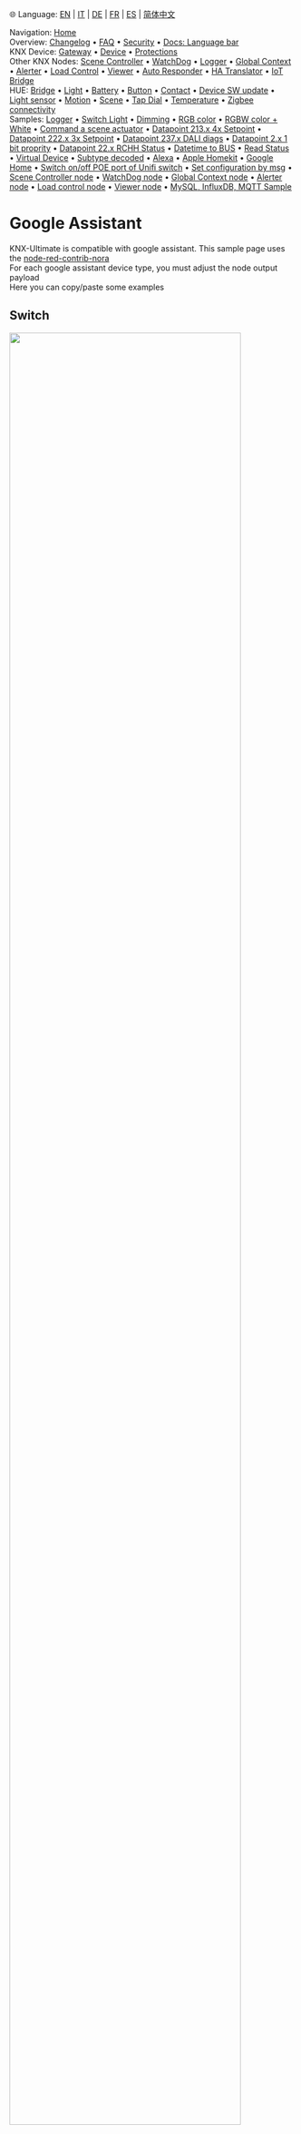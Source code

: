 🌐 Language: [EN](https://supergiovane.github.io/node-red-contrib-knx-ultimate/wiki/-Sample---Google-Assistant) | [IT](https://supergiovane.github.io/node-red-contrib-knx-ultimate/wiki/-Sample---Google-Assistant) | [DE](https://supergiovane.github.io/node-red-contrib-knx-ultimate/wiki/-Sample---Google-Assistant) | [FR](https://supergiovane.github.io/node-red-contrib-knx-ultimate/wiki/-Sample---Google-Assistant) | [ES](https://supergiovane.github.io/node-red-contrib-knx-ultimate/wiki/-Sample---Google-Assistant) | [简体中文](https://supergiovane.github.io/node-red-contrib-knx-ultimate/wiki/-Sample---Google-Assistant)
<!-- NAV START -->
Navigation: [Home](https://supergiovane.github.io/node-red-contrib-knx-ultimate/wiki/Home)  
Overview: [Changelog](https://github.com/Supergiovane/node-red-contrib-knx-ultimate/blob/master/CHANGELOG.md) • [FAQ](https://supergiovane.github.io/node-red-contrib-knx-ultimate/wiki/FAQ-Troubleshoot) • [Security](https://supergiovane.github.io/node-red-contrib-knx-ultimate/wiki/SECURITY) • [Docs: Language bar](https://supergiovane.github.io/node-red-contrib-knx-ultimate/wiki/Docs-Language-Bar)  
KNX Device: [Gateway](https://supergiovane.github.io/node-red-contrib-knx-ultimate/wiki/Gateway-configuration) • [Device](https://supergiovane.github.io/node-red-contrib-knx-ultimate/wiki/Device) • [Protections](https://supergiovane.github.io/node-red-contrib-knx-ultimate/wiki/Protections)  
Other KNX Nodes: [Scene Controller](https://supergiovane.github.io/node-red-contrib-knx-ultimate/wiki/SceneController-Configuration) • [WatchDog](https://supergiovane.github.io/node-red-contrib-knx-ultimate/wiki/WatchDog-Configuration) • [Logger](https://supergiovane.github.io/node-red-contrib-knx-ultimate/wiki/Logger-Configuration) • [Global Context](https://supergiovane.github.io/node-red-contrib-knx-ultimate/wiki/GlobalVariable) • [Alerter](https://supergiovane.github.io/node-red-contrib-knx-ultimate/wiki/Alerter-Configuration) • [Load Control](https://supergiovane.github.io/node-red-contrib-knx-ultimate/wiki/LoadControl-Configuration) • [Viewer](https://supergiovane.github.io/node-red-contrib-knx-ultimate/wiki/knxUltimateViewer) • [Auto Responder](https://supergiovane.github.io/node-red-contrib-knx-ultimate/wiki/KNXAutoResponder) • [HA Translator](https://supergiovane.github.io/node-red-contrib-knx-ultimate/wiki/HATranslator) • [IoT Bridge](https://supergiovane.github.io/node-red-contrib-knx-ultimate/wiki/IoT-Bridge-Configuration)  
HUE: [Bridge](https://supergiovane.github.io/node-red-contrib-knx-ultimate/wiki/HUE%20Bridge%20configuration) • [Light](https://supergiovane.github.io/node-red-contrib-knx-ultimate/wiki/HUE%20Light) • [Battery](https://supergiovane.github.io/node-red-contrib-knx-ultimate/wiki/HUE%20Battery) • [Button](https://supergiovane.github.io/node-red-contrib-knx-ultimate/wiki/HUE%20Button) • [Contact](https://supergiovane.github.io/node-red-contrib-knx-ultimate/wiki/HUE%20Contact%20sensor) • [Device SW update](https://supergiovane.github.io/node-red-contrib-knx-ultimate/wiki/HUE%20Device%20software%20update) • [Light sensor](https://supergiovane.github.io/node-red-contrib-knx-ultimate/wiki/HUE%20Light%20sensor) • [Motion](https://supergiovane.github.io/node-red-contrib-knx-ultimate/wiki/HUE%20Motion) • [Scene](https://supergiovane.github.io/node-red-contrib-knx-ultimate/wiki/HUE%20Scene) • [Tap Dial](https://supergiovane.github.io/node-red-contrib-knx-ultimate/wiki/HUE%20Tapdial) • [Temperature](https://supergiovane.github.io/node-red-contrib-knx-ultimate/wiki/HUE%20Temperature%20sensor) • [Zigbee connectivity](https://supergiovane.github.io/node-red-contrib-knx-ultimate/wiki/HUE%20Zigbee%20connectivity)  
Samples: [Logger](https://supergiovane.github.io/node-red-contrib-knx-ultimate/wiki/Logger-Sample) • [Switch Light](https://supergiovane.github.io/node-red-contrib-knx-ultimate/wiki/-Sample---Switch-light) • [Dimming](https://supergiovane.github.io/node-red-contrib-knx-ultimate/wiki/-Sample---Dimming) • [RGB color](https://supergiovane.github.io/node-red-contrib-knx-ultimate/wiki/-Sample---RGB-Color) • [RGBW color + White](https://supergiovane.github.io/node-red-contrib-knx-ultimate/wiki/-Sample---RGBW-Color-plus-White) • [Command a scene actuator](https://supergiovane.github.io/node-red-contrib-knx-ultimate/wiki/-Sample---Control-a-scene-actuator) • [Datapoint 213.x 4x Setpoint](https://supergiovane.github.io/node-red-contrib-knx-ultimate/wiki/-Sample---DPT213) • [Datapoint 222.x 3x Setpoint](https://supergiovane.github.io/node-red-contrib-knx-ultimate/wiki/-Sample---DPT222) • [Datapoint 237.x DALI diags](https://supergiovane.github.io/node-red-contrib-knx-ultimate/wiki/-Sample---DPT237) • [Datapoint 2.x 1 bit proprity](https://supergiovane.github.io/node-red-contrib-knx-ultimate/wiki/-Sample---DPT2) • [Datapoint 22.x RCHH Status](https://supergiovane.github.io/node-red-contrib-knx-ultimate/wiki/-Sample---DPT22) • [Datetime to BUS](https://supergiovane.github.io/node-red-contrib-knx-ultimate/wiki/-Sample---DateTime-to-BUS) • [Read Status](https://supergiovane.github.io/node-red-contrib-knx-ultimate/wiki/-Sample---Read-value-from-Device) • [Virtual Device](https://supergiovane.github.io/node-red-contrib-knx-ultimate/wiki/-Sample---Virtual-Device) • [Subtype decoded](https://supergiovane.github.io/node-red-contrib-knx-ultimate/wiki/-Sample---Subtype) • [Alexa](https://supergiovane.github.io/node-red-contrib-knx-ultimate/wiki/-Sample---Alexa) • [Apple Homekit](https://supergiovane.github.io/node-red-contrib-knx-ultimate/wiki/-Sample---Apple-Homekit) • [Google Home](https://supergiovane.github.io/node-red-contrib-knx-ultimate/wiki/-Sample---Google-Assistant) • [Switch on/off POE port of Unifi switch](https://supergiovane.github.io/node-red-contrib-knx-ultimate/wiki/-Sample---UnifiPOE) • [Set configuration by msg](https://supergiovane.github.io/node-red-contrib-knx-ultimate/wiki/-Sample-setConfig) • [Scene Controller node](https://supergiovane.github.io/node-red-contrib-knx-ultimate/wiki/Sample-Scene-Node) • [WatchDog node](https://supergiovane.github.io/node-red-contrib-knx-ultimate/wiki/-Sample---WatchDog) • [Global Context node](https://supergiovane.github.io/node-red-contrib-knx-ultimate/wiki/SampleGlobalContextNode) • [Alerter node](https://supergiovane.github.io/node-red-contrib-knx-ultimate/wiki/SampleAlerter) • [Load control node](https://supergiovane.github.io/node-red-contrib-knx-ultimate/wiki/SampleLoadControl) • [Viewer node](https://supergiovane.github.io/node-red-contrib-knx-ultimate/wiki/knxUltimateViewer) • [MySQL, InfluxDB, MQTT Sample](https://supergiovane.github.io/node-red-contrib-knx-ultimate/wiki/Sample-KNX2MQTT-KNX2MySQL-KNX2InfluxDB)
<!-- NAV END -->

# Google Assistant

KNX-Ultimate is compatible with google assistant. This sample page uses the [node-red-contrib-nora](https://github.com/andrei-tatar/node-red-contrib-nora)<br/>
For each google assistant device type, you must adjust the node output payload<br/>
Here you can copy/paste some examples<br/>

## Switch

<img src="https://raw.githubusercontent.com/Supergiovane/node-red-contrib-knx-ultimate/master/img/wiki/googleassistantswitch.png" width="90%"><br/>

**Copy this code and paste it into your flow**

<details><summary>View code</summary>

> Adjust the nodes according to your setup

```javascript

[{"id":"46d93e60.fe8228","type":"nora-light","z":"fe5f1621.0cead","devicename":"Light","lightcolor":false,"brightnesscontrol":true,"passthru":false,"statepayload":true,"brightnessoverride":"","roomhint":"Bedroom","name":"","nora":"dfeba8f6.69bd","topic":"","onvalue":"true","onvalueType":"bool","offvalue":"false","offvalueType":"bool","x":630,"y":620,"wires":[["b1403f92.4def8"]]},{"id":"51c507e7.adb528","type":"function","z":"fe5f1621.0cead","name":"","func":"// Verifico cosa ricevo dall'input\nif (Boolean(msg.payload) === true) {\n return {payload:{\"On\":true}}\n}\nelse if (Boolean(msg.payload) === false)\n{\n return {payload:{\"On\":false}}\n}","outputs":1,"noerr":0,"x":490,"y":620,"wires":[["46d93e60.fe8228"]]},{"id":"25805662.ada6ba","type":"knxUltimate","z":"fe5f1621.0cead","server":"123ea2c2.4a920d","topic":"0/0/1","dpt":"1.001","initialread":false,"notifyreadrequest":false,"notifyresponse":false,"notifywrite":true,"notifyreadrequestalsorespondtobus":false,"notifyreadrequestalsorespondtobusdefaultvalueifnotinitialized":"0","listenallga":false,"name":"Light","outputtype":"write","outputRBE":true,"inputRBE":false,"x":320,"y":620,"wires":[["51c507e7.adb528"]]},{"id":"f4108d18.ce8c9","type":"knxUltimate","z":"fe5f1621.0cead","server":"123ea2c2.4a920d","topic":"0/0/1","dpt":"1.001","initialread":false,"notifyreadrequest":false,"notifyresponse":false,"notifywrite":true,"notifyreadrequestalsorespondtobus":false,"notifyreadrequestalsorespondtobusdefaultvalueifnotinitialized":"0","listenallga":false,"name":"Light","outputtype":"write","outputRBE":true,"inputRBE":false,"x":900,"y":620,"wires":[[]]},{"id":"b1403f92.4def8","type":"function","z":"fe5f1621.0cead","name":"","func":"// Verifico se ho un comando ON oppure Brightness\nif (msg.payload.On!==undefined) {\n if (Boolean(msg.payload.On)===true) {\n return [{payload:true},null];\n }\n else if (Boolean(msg.payload.On)===false)\n {\n return [{payload:false},null];\n }\n}","outputs":1,"noerr":0,"x":770,"y":620,"wires":[["f4108d18.ce8c9"]]},{"id":"dfeba8f6.69bd","type":"nora-config","z":"","name":"nora config","group":"","notify":false},{"id":"123ea2c2.4a920d","type":"knxUltimate-config","z":"","host":"224.0.23.12","port":"3671","physAddr":"15.15.22","suppressACKRequest":false,"csv":"\"Group name\"\t\"Address\"\t\"Central\"\t\"Unfiltered\"\t\"Description\"\t\"DatapointType\"\t\"Security\"\n\"Attuatori luci\"\t\"0/-/-\"\t\"\"\t\"\"\t\"Attuatori luci\"\t\"\"\t\"Auto\"\n\"Luci primo piano\"\t\"0/0/-\"\t\"\"\t\"\"\t\"Luci primo piano\"\t\"\"\t\"Auto\"\n\"Camera da letto luce\"\t\"0/0/1\"\t\"\"\t\"\"\t\"Camera da letto luce\"\t\"DPST-1-8\"\t\"Auto\"\n\"Loggia camera da letto\"\t\"0/0/2\"\t\"\"\t\"\"\t\"Loggia camera da letto\"\t\"DPST-1-1\"\t\"Auto\"\n\"Camera armadi luce\"\t\"0/0/3\"\t\"\"\t\"\"\t\"Camera armadi luce\"\t\"DPST-1-1\"\t\"Auto\"\n\"Bagno grande luce\"\t\"0/0/4\"\t\"\"\t\"\"\t\"Bagno grande luce\"\t\"DPST-1-1\"\t\"Auto\"\n\"Loggia bagno grande\"\t\"0/0/5\"\t\"\"\t\"\"\t\"Loggia bagno grande\"\t\"DPST-1-1\"\t\"Auto\"\n\"Bagno grande specchio (switch)\"\t\"0/0/6\"\t\"\"\t\"\"\t\"Bagno grande specchio switch\"\t\"DPST-1-1\"\t\"Auto\"\n\"Lavanderia luce\"\t\"0/0/7\"\t\"\"\t\"\"\t\"Lavanderia luce\"\t\"DPST-1-1\"\t\"Auto\"\n\"Lavanderia specchio (switch)\"\t\"0/0/8\"\t\"\"\t\"\"\t\"Lavanderia specchio switch\"\t\"DPST-1-1\"\t\"Auto\"\n\"Studio luce\"\t\"0/0/9\"\t\"\"\t\"\"\t\"Studio luce\"\t\"DPST-1-1\"\t\"Auto\"\n\"Soggiorno luce (switch)\"\t\"0/0/10\"\t\"\"\t\"\"\t\"Soggiorno luce switch\"\t\"DPST-1-1\"\t\"Auto\"\n\"Soggiorno aplique (switch)\"\t\"0/0/11\"\t\"\"\t\"\"\t\"Soggiorno aplique switch\"\t\"DPST-1-1\"\t\"Auto\"\n\"Loggia soggiorno cucina\"\t\"0/0/12\"\t\"\"\t\"\"\t\"Loggia soggiorno-cucina\"\t\"DPST-1-1\"\t\"Auto\"\n\"Cucina luce\"\t\"0/0/13\"\t\"\"\t\"\"\t\"Cucina luce\"\t\"DPT-1\"\t\"Auto\"\n\"Cucina luce pensili\"\t\"0/0/14\"\t\"\"\t\"\"\t\"Cucina luce pensili\"\t\"DPT-1\"\t\"Auto\"\n\"Corridoio luce\"\t\"0/0/15\"\t\"\"\t\"\"\t\"Corridoio luce\"\t\"DPST-1-1\"\t\"Auto\"\n\"Scala LED\"\t\"0/0/16\"\t\"\"\t\"\"\t\"Scala LED\"\t\"DPST-1-1\"\t\"Auto\"\n\"Soggiorno aplique brighness value\"\t\"0/0/17\"\t\"\"\t\"\"\t\"\"\t\"DPST-5-1\"\t\"Auto\"\n\"Bagno grande specchio (dim)\"\t\"0/0/18\"\t\"\"\t\"\"\t\"Bagno grande specchio dim\"\t\"DPST-3-7\"\t\"Auto\"\n\"Soggiorno luce brighness value\"\t\"0/0/19\"\t\"\"\t\"\"\t\"\"\t\"DPST-5-1\"\t\"Auto\"\n\"Lavanderia specchio (dim)\"\t\"0/0/20\"\t\"\"\t\"\"\t\"Lavanderia specchio dim\"\t\"DPST-3-7\"\t\"Auto\"\n\"Scala LED cambiacolori RGB\"\t\"0/0/21\"\t\"\"\t\"\"\t\"\"\t\"DPST-1-1\"\t\"Auto\"\n\"Bagno grande specchio brightness value\"\t\"0/0/22\"\t\"\"\t\"\"\t\"\"\t\"DPST-5-1\"\t\"Auto\"\n\"Soggiorno luce (dim)\"\t\"0/0/23\"\t\"\"\t\"\"\t\"Soggiorno luce dim\"\t\"DPST-3-7\"\t\"Auto\"\n\"Soggiorno aplique (dim)\"\t\"0/0/24\"\t\"\"\t\"\"\t\"Soggiorno aplique dim\"\t\"DPST-3-7\"\t\"Auto\"\n\"Lavanderia specchio brightness value\"\t\"0/0/25\"\t\"\"\t\"\"\t\"\"\t\"DPST-5-1\"\t\"Auto\"\n\"Soggiorno Luce Stato\"\t\"0/0/26\"\t\"\"\t\"\"\t\"\"\t\"DPST-5-1\"\t\"Auto\"\n\"Soggiorno Aplique Stato\"\t\"0/0/27\"\t\"\"\t\"\"\t\"\"\t\"DPST-5-1\"\t\"Auto\"\n\"Camera armadi luce Stato\"\t\"0/0/28\"\t\"\"\t\"\"\t\"Camera armadi luce\"\t\"DPST-1-1\"\t\"Auto\"\n\"Bagno grande luce Stato\"\t\"0/0/29\"\t\"\"\t\"\"\t\"\"\t\"DPST-1-1\"\t\"Auto\"\n\"Bagno Grande Specchio Stato\"\t\"0/0/30\"\t\"\"\t\"\"\t\"\"\t\"DPST-5-1\"\t\"Auto\"\n\"Lavanderia Specchio Stato\"\t\"0/0/31\"\t\"\"\t\"\"\t\"\"\t\"DPST-5-1\"\t\"Auto\"\n\"Lavanderia luce Stato\"\t\"0/0/32\"\t\"\"\t\"\"\t\"\"\t\"DPST-1-1\"\t\"Auto\"\n\"Luci piano terra\"\t\"0/1/-\"\t\"\"\t\"\"\t\"Luci piano terra\"\t\"\"\t\"Auto\"\n\"Corridoio e scala luce\"\t\"0/1/0\"\t\"\"\t\"\"\t\"\"\t\"DPST-1-1\"\t\"Auto\"\n\"Tavernetta luce\"\t\"0/1/1\"\t\"\"\t\"\"\t\"Tavernetta luce\"\t\"DPST-1-1\"\t\"Auto\"\n\"Tavernetta aplique\"\t\"0/1/2\"\t\"\"\t\"\"\t\"Tavernetta aplique\"\t\"DPST-1-1\"\t\"Auto\"\n\"Cantina luce\"\t\"0/1/3\"\t\"\"\t\"\"\t\"Cantina luce\"\t\"DPST-1-1\"\t\"Auto\"\n\"Bagno giu luce\"\t\"0/1/4\"\t\"\"\t\"\"\t\"Bagno giu luce\"\t\"DPST-1-1\"\t\"Auto\"\n\"Garage luce timer (ON)\"\t\"0/1/5\"\t\"\"\t\"\"\t\"\"\t\"DPST-1-1\"\t\"Auto\"\n\"Giardino luci marciapiedi\"\t\"0/1/6\"\t\"\"\t\"\"\t\"Giardino luci marciapiedi\"\t\"DPST-1-1\"\t\"Auto\"\n\"Giardino fari allarme\"\t\"0/1/7\"\t\"\"\t\"\"\t\"Giardino fari allarme\"\t\"DPST-1-1\"\t\"Auto\"\n\"Tavernetta constrosoffitto (switch)\"\t\"0/1/8\"\t\"\"\t\"\"\t\"\"\t\"DPST-1-1\"\t\"Auto\"\n\"Tavernetta constrosoffitto (dim)\"\t\"0/1/9\"\t\"\"\t\"\"\t\"\"\t\"DPST-3-7\"\t\"Auto\"\n\"Tavernetta scena colori cambio (ON)\"\t\"0/1/10\"\t\"\"\t\"\"\t\"\"\t\"DPST-1-1\"\t\"Auto\"\n\"Tavernetta IR Luci (ON/OFF)\"\t\"0/1/11\"\t\"\"\t\"\"\t\"\"\t\"DPST-1-1\"\t\"Auto\"\n\"Tavernetta color set 1\"\t\"0/1/12\"\t\"\"\t\"\"\t\"\"\t\"DPST-232-600\"\t\"Auto\"\n\"Tavernetta color set 2\"\t\"0/1/13\"\t\"\"\t\"\"\t\"\"\t\"DPST-232-600\"\t\"Auto\"\n\"Tavernetta color set 3\"\t\"0/1/14\"\t\"\"\t\"\"\t\"\"\t\"DPST-232-600\"\t\"Auto\"\n\"Tavernetta color set 4\"\t\"0/1/15\"\t\"\"\t\"\"\t\"\"\t\"DPST-232-600\"\t\"Auto\"\n\"Tavernetta color state 1\"\t\"0/1/16\"\t\"\"\t\"\"\t\"\"\t\"DPST-232-600\"\t\"Auto\"\n\"Tavernetta color state 2\"\t\"0/1/17\"\t\"\"\t\"\"\t\"\"\t\"DPST-232-600\"\t\"Auto\"\n\"Tavernetta color state 3\"\t\"0/1/18\"\t\"\"\t\"\"\t\"\"\t\"DPST-232-600\"\t\"Auto\"\n\"Tavernetta color state 4\"\t\"0/1/19\"\t\"\"\t\"\"\t\"\"\t\"DPST-232-600\"\t\"Auto\"\n\"Tavernetta luce HUE (dim)\"\t\"0/1/20\"\t\"\"\t\"\"\t\"\"\t\"DPST-3-7\"\t\"Auto\"\n\"Garage luce permanente (ON/OFF)\"\t\"0/1/21\"\t\"\"\t\"\"\t\"\"\t\"DPST-1-1\"\t\"Auto\"\n\"Heating\"\t\"1/-/-\"\t\"\"\t\"\"\t\"Heating\"\t\"\"\t\"Auto\"\n\"Termostato lavanderia\"\t\"1/0/-\"\t\"\"\t\"\"\t\"Termostato lavanderia\"\t\"\"\t\"Auto\"\n\"Grandezza regolatrice costante\"\t\"1/0/0\"\t\"\"\t\"\"\t\"Grandezza regolatrice costante\"\t\"DPST-1-1\"\t\"Auto\"\n\"Temperatura\"\t\"1/0/1\"\t\"\"\t\"\"\t\"Temperatura\"\t\"DPST-9-1\"\t\"Auto\"\n\"Modo operativo\"\t\"1/0/2\"\t\"\"\t\"\"\t\"Modo operativo\"\t\"DPST-20-105\"\t\"Auto\"\n\"Umidità\"\t\"1/0/3\"\t\"\"\t\"\"\t\"\"\t\"DPST-9-7\"\t\"Auto\"\n\"Temperatura di rugiada\"\t\"1/0/4\"\t\"\"\t\"\"\t\"\"\t\"DPST-9-1\"\t\"Auto\"\n\"Indicazione attivazione caldaia\"\t\"1/0/5\"\t\"\"\t\"\"\t\"Indicazione attivazione caldaia\"\t\"DPST-1-1\"\t\"Auto\"\n\"Setpoint\"\t\"1/0/6\"\t\"\"\t\"\"\t\"Setpoint\"\t\"DPST-9-1\"\t\"Auto\"\n\"Backlight\"\t\"1/0/7\"\t\"\"\t\"\"\t\"\"\t\"DPST-1-1\"\t\"Auto\"\n\"RTC Status\"\t\"1/0/8\"\t\"\"\t\"\"\t\"\"\t\"DPST-20-102\"\t\"Auto\"\n\"TestoDiagnosticoMDTLavanderia\"\t\"1/0/9\"\t\"\"\t\"\"\t\"\"\t\"DPST-16-0\"\t\"Auto\"\n\"Termostato studio\"\t\"1/1/-\"\t\"\"\t\"\"\t\"Termostato studio\"\t\"\"\t\"Auto\"\n\"Grandezza regolatrice costante\"\t\"1/1/0\"\t\"\"\t\"\"\t\"Grandezza regolatrice costante\"\t\"DPST-1-1\"\t\"Auto\"\n\"Temperatura\"\t\"1/1/1\"\t\"\"\t\"\"\t\"Temperatura\"\t\"DPST-9-1\"\t\"Auto\"\n\"Modo operativo\"\t\"1/1/2\"\t\"\"\t\"\"\t\"Modo operativo\"\t\"DPST-20-102\"\t\"Auto\"\n\"Umidità\"\t\"1/1/3\"\t\"\"\t\"\"\t\"\"\t\"DPST-9-7\"\t\"Auto\"\n\"Temperatura di rugiada\"\t\"1/1/4\"\t\"\"\t\"\"\t\"\"\t\"DPST-9-1\"\t\"Auto\"\n\"Indicazione attivazione caldaia\"\t\"1/1/5\"\t\"\"\t\"\"\t\"Indicazione attivazione caldaia\"\t\"DPST-1-1\"\t\"Auto\"\n\"Setpoint\"\t\"1/1/6\"\t\"\"\t\"\"\t\"Setpoint\"\t\"DPST-9-1\"\t\"Auto\"\n\"Backlight\"\t\"1/1/7\"\t\"\"\t\"\"\t\"\"\t\"DPST-1-1\"\t\"Auto\"\n\"RTC Status\"\t\"1/1/8\"\t\"\"\t\"\"\t\"\"\t\"DPST-20-102\"\t\"Auto\"\n\"TestoDiagnosticoMDTStudio\"\t\"1/1/9\"\t\"\"\t\"\"\t\"\"\t\"DPST-16-0\"\t\"Auto\"\n\"Termostato camera da letto\"\t\"1/2/-\"\t\"\"\t\"\"\t\"Termostato camera da letto\"\t\"\"\t\"Auto\"\n\"Grandezza regolatrice costante\"\t\"1/2/0\"\t\"\"\t\"\"\t\"Grandezza regolatrice costante\"\t\"DPST-1-1\"\t\"Auto\"\n\"Temperatura\"\t\"1/2/1\"\t\"\"\t\"\"\t\"Temperatura\"\t\"DPST-9-1\"\t\"Auto\"\n\"Modo operativo\"\t\"1/2/2\"\t\"\"\t\"\"\t\"Modo operativo\"\t\"DPST-20-102\"\t\"Auto\"\n\"Temperatura di rugiada\"\t\"1/2/3\"\t\"\"\t\"\"\t\"\"\t\"DPST-9-1\"\t\"Auto\"\n\"Umidità\"\t\"1/2/4\"\t\"\"\t\"\"\t\"\"\t\"DPST-9-7\"\t\"Auto\"\n\"Indicazione attivazione caldaia\"\t\"1/2/5\"\t\"\"\t\"\"\t\"Indicazione attivazione caldaia\"\t\"DPST-1-1\"\t\"Auto\"\n\"Setpoint\"\t\"1/2/6\"\t\"\"\t\"\"\t\"Setpoint\"\t\"DPST-9-1\"\t\"Auto\"\n\"Backlight\"\t\"1/2/7\"\t\"\"\t\"\"\t\"\"\t\"DPST-1-1\"\t\"Auto\"\n\"RTC Status\"\t\"1/2/8\"\t\"\"\t\"\"\t\"\"\t\"DPST-20-102\"\t\"Auto\"\n\"TestoDiagnosticoMDTCameraDaLetto\"\t\"1/2/9\"\t\"\"\t\"\"\t\"\"\t\"DPST-16-0\"\t\"Auto\"\n\"Termostato camera armadi\"\t\"1/3/-\"\t\"\"\t\"\"\t\"Termostato camera armadi\"\t\"\"\t\"Auto\"\n\"Grandezza regolatrice costante\"\t\"1/3/0\"\t\"\"\t\"\"\t\"Grandezza regolatrice costante\"\t\"DPST-1-1\"\t\"Auto\"\n\"Temperatura\"\t\"1/3/1\"\t\"\"\t\"\"\t\"Temperatura\"\t\"DPST-9-1\"\t\"Auto\"\n\"Modo operativo\"\t\"1/3/2\"\t\"\"\t\"\"\t\"Modo operativo\"\t\"DPST-20-102\"\t\"Auto\"\n\"Temperatura di rugiada\"\t\"1/3/3\"\t\"\"\t\"\"\t\"\"\t\"DPST-9-1\"\t\"Auto\"\n\"Umidità\"\t\"1/3/4\"\t\"\"\t\"\"\t\"\"\t\"DPST-9-7\"\t\"Auto\"\n\"Indicazione attivazione caldaia\"\t\"1/3/5\"\t\"\"\t\"\"\t\"Indicazione attivazione caldaia\"\t\"DPST-1-1\"\t\"Auto\"\n\"Setpoint\"\t\"1/3/6\"\t\"\"\t\"\"\t\"Setpoint\"\t\"DPST-9-1\"\t\"Auto\"\n\"Backlight\"\t\"1/3/7\"\t\"\"\t\"\"\t\"\"\t\"DPST-1-1\"\t\"Auto\"\n\"RTC Status\"\t\"1/3/8\"\t\"\"\t\"\"\t\"\"\t\"DPST-20-102\"\t\"Auto\"\n\"TestoDiagnosticoMDTCameraArmadi\"\t\"1/3/9\"\t\"\"\t\"\"\t\"\"\t\"DPST-16-0\"\t\"Auto\"\n\"Termostato bagno grande\"\t\"1/4/-\"\t\"\"\t\"\"\t\"Termostato bagno grande\"\t\"\"\t\"Auto\"\n\"Grandezza regolatrice costante\"\t\"1/4/0\"\t\"\"\t\"\"\t\"Grandezza regolatrice costante\"\t\"DPST-1-1\"\t\"Auto\"\n\"Temperatura\"\t\"1/4/1\"\t\"\"\t\"\"\t\"Temperatura\"\t\"DPST-9-1\"\t\"Auto\"\n\"Modo operativo\"\t\"1/4/2\"\t\"\"\t\"\"\t\"Modo operativo\"\t\"DPST-20-102\"\t\"Auto\"\n\"Temperatura di rugiada\"\t\"1/4/3\"\t\"\"\t\"\"\t\"\"\t\"DPST-9-1\"\t\"Auto\"\n\"Umidità\"\t\"1/4/4\"\t\"\"\t\"\"\t\"\"\t\"DPST-9-7\"\t\"Auto\"\n\"Indicazione attivazione caldaia\"\t\"1/4/5\"\t\"\"\t\"\"\t\"Indicazione attivazione caldaia\"\t\"DPST-1-1\"\t\"Auto\"\n\"Setpoint\"\t\"1/4/6\"\t\"\"\t\"\"\t\"Setpoint\"\t\"DPST-9-1\"\t\"Auto\"\n\"Backlight\"\t\"1/4/7\"\t\"\"\t\"\"\t\"\"\t\"DPST-1-1\"\t\"Auto\"\n\"RTC Status\"\t\"1/4/8\"\t\"\"\t\"\"\t\"\"\t\"DPST-20-102\"\t\"Auto\"\n\"TestoDiagnosticoMDTBagnoGrande\"\t\"1/4/9\"\t\"\"\t\"\"\t\"\"\t\"DPST-16-0\"\t\"Auto\"\n\"Termostato soggiorno e funzioni generali termostati\"\t\"1/5/-\"\t\"\"\t\"\"\t\"\"\t\"\"\t\"Auto\"\n\"Grandezza regolatrice costante\"\t\"1/5/0\"\t\"\"\t\"\"\t\"Grandezza regolatrice costante\"\t\"DPST-1-1\"\t\"Auto\"\n\"Temperatura\"\t\"1/5/1\"\t\"\"\t\"\"\t\"Temperatura\"\t\"DPST-9-1\"\t\"Auto\"\n\"Modo operativo\"\t\"1/5/2\"\t\"\"\t\"\"\t\"Modo operativo\"\t\"DPST-20-102\"\t\"Auto\"\n\"RTC Status\"\t\"1/5/3\"\t\"\"\t\"\"\t\"\"\t\"DPST-20-102\"\t\"Auto\"\n\"Indicazione attivazione caldaia\"\t\"1/5/5\"\t\"\"\t\"\"\t\"Indicazione attivazione caldaia\"\t\"DPT-1\"\t\"Auto\"\n\"Setpoint\"\t\"1/5/6\"\t\"\"\t\"\"\t\"Setpoint\"\t\"DPST-9-1\"\t\"Auto\"\n\"Temperatura di rugiada\"\t\"1/5/7\"\t\"\"\t\"\"\t\"\"\t\"DPST-9-1\"\t\"Auto\"\n\"Umidità\"\t\"1/5/8\"\t\"\"\t\"\"\t\"\"\t\"DPT-9\"\t\"Auto\"\n\"Backlight\"\t\"1/5/9\"\t\"\"\t\"\"\t\"\"\t\"DPST-1-1\"\t\"Auto\"\n\"Override Modo Operativo Termostati\"\t\"1/5/10\"\t\"\"\t\"\"\t\"\"\t\"DPST-20-102\"\t\"Auto\"\n\"TestoDiagnosticoMDTSoggiorno\"\t\"1/5/11\"\t\"\"\t\"\"\t\"\"\t\"DPST-16-0\"\t\"Auto\"\n\"Termostato cucina\"\t\"1/6/-\"\t\"\"\t\"\"\t\"Termostato cucina\"\t\"\"\t\"Auto\"\n\"Grandezza regolatrice costante\"\t\"1/6/0\"\t\"\"\t\"\"\t\"Grandezza regolatrice costante\"\t\"DPST-1-1\"\t\"Auto\"\n\"Temperatura\"\t\"1/6/1\"\t\"\"\t\"\"\t\"Temperatura\"\t\"DPST-9-1\"\t\"Auto\"\n\"Modo operativo\"\t\"1/6/2\"\t\"\"\t\"\"\t\"Modo operativo\"\t\"DPST-20-102\"\t\"Auto\"\n\"Temperatura di rugiada\"\t\"1/6/3\"\t\"\"\t\"\"\t\"\"\t\"DPST-9-1\"\t\"Auto\"\n\"Umidità\"\t\"1/6/4\"\t\"\"\t\"\"\t\"\"\t\"DPST-9-7\"\t\"Auto\"\n\"Indicazione attivazione caldaia\"\t\"1/6/5\"\t\"\"\t\"\"\t\"Indicazione attivazione caldaia\"\t\"DPST-1-1\"\t\"Auto\"\n\"Setpoint\"\t\"1/6/6\"\t\"\"\t\"\"\t\"Setpoint\"\t\"DPST-9-1\"\t\"Auto\"\n\"Backlight\"\t\"1/6/7\"\t\"\"\t\"\"\t\"\"\t\"DPST-1-1\"\t\"Auto\"\n\"RTC Status\"\t\"1/6/8\"\t\"\"\t\"\"\t\"\"\t\"DPST-20-102\"\t\"Auto\"\n\"TestoDiagnosticoMDTCucina\"\t\"1/6/9\"\t\"\"\t\"\"\t\"\"\t\"DPST-16-0\"\t\"Auto\"\n\"Termostato tavernetta\"\t\"1/7/-\"\t\"\"\t\"\"\t\"Termostato tavernetta\"\t\"\"\t\"Auto\"\n\"Grandezza regolatrice costante\"\t\"1/7/0\"\t\"\"\t\"\"\t\"Grandezza regolatrice costante\"\t\"DPST-1-1\"\t\"Auto\"\n\"Temperatura\"\t\"1/7/1\"\t\"\"\t\"\"\t\"Temperatura\"\t\"DPST-9-1\"\t\"Auto\"\n\"Modo operativo\"\t\"1/7/2\"\t\"\"\t\"\"\t\"Modo operativo\"\t\"DPST-20-102\"\t\"Auto\"\n\"Temperatura di rugiada\"\t\"1/7/3\"\t\"\"\t\"\"\t\"\"\t\"DPST-9-1\"\t\"Auto\"\n\"Umidità\"\t\"1/7/4\"\t\"\"\t\"\"\t\"\"\t\"DPST-9-7\"\t\"Auto\"\n\"Indicazione attivazione caldaia\"\t\"1/7/5\"\t\"\"\t\"\"\t\"Indicazione attivazione caldaia\"\t\"DPST-1-1\"\t\"Auto\"\n\"Setpoint\"\t\"1/7/6\"\t\"\"\t\"\"\t\"Setpoint\"\t\"DPST-9-1\"\t\"Auto\"\n\"Backlight\"\t\"1/7/7\"\t\"\"\t\"\"\t\"\"\t\"DPST-1-1\"\t\"Auto\"\n\"RTC Status\"\t\"1/7/8\"\t\"\"\t\"\"\t\"\"\t\"DPST-20-102\"\t\"Auto\"\n\"TestoDiagnosticoMDTTavernetta\"\t\"1/7/9\"\t\"\"\t\"\"\t\"\"\t\"DPST-16-0\"\t\"Auto\"\n\"Ingressi logici\"\t\"2/-/-\"\t\"\"\t\"\"\t\"Ingressi logici\"\t\"\"\t\"Auto\"\n\"SEC Sensori\"\t\"2/0/-\"\t\"\"\t\"\"\t\"SEC Sensori\"\t\"\"\t\"Auto\"\n\"Microonde Nord\"\t\"2/0/1\"\t\"\"\t\"\"\t\"Microonde Nord\"\t\"DPST-1-1\"\t\"Auto\"\n\"Microonde Est\"\t\"2/0/2\"\t\"\"\t\"\"\t\"Microonde Est\"\t\"DPST-1-1\"\t\"Auto\"\n\"Microonde Sud\"\t\"2/0/3\"\t\"\"\t\"\"\t\"Microonde Sud\"\t\"DPST-1-1\"\t\"Auto\"\n\"Microonde Ovest\"\t\"2/0/4\"\t\"\"\t\"\"\t\"Microonde Ovest\"\t\"DPST-1-1\"\t\"Auto\"\n\"Microonde trouble Nord\"\t\"2/0/5\"\t\"\"\t\"\"\t\"Microonde trouble Nord\"\t\"DPST-1-1\"\t\"Auto\"\n\"Microonde trouble Est\"\t\"2/0/6\"\t\"\"\t\"\"\t\"Microonde trouble Est\"\t\"DPST-1-1\"\t\"Auto\"\n\"Microonde trouble Sud\"\t\"2/0/7\"\t\"\"\t\"\"\t\"Microonde trouble Sud\"\t\"DPST-1-1\"\t\"Auto\"\n\"Microonde trouble Ovest\"\t\"2/0/8\"\t\"\"\t\"\"\t\"Microonde trouble Ovest\"\t\"DPST-1-1\"\t\"Auto\"\n\"Sbarre\"\t\"2/0/9\"\t\"\"\t\"\"\t\"\"\t\"DPST-1-1\"\t\"Auto\"\n\"Problema sensore incendio\"\t\"2/0/10\"\t\"\"\t\"\"\t\"\"\t\"DPST-1-1\"\t\"Auto\"\n\"Incendio\"\t\"2/0/11\"\t\"\"\t\"\"\t\"\"\t\"DPST-1-1\"\t\"Auto\"\n\"Cancelletto\"\t\"2/0/12\"\t\"\"\t\"\"\t\"Cancelletto\"\t\"DPST-1-1\"\t\"Auto\"\n\"Garage grande\"\t\"2/0/13\"\t\"\"\t\"\"\t\"Garage grande\"\t\"DPST-1-1\"\t\"Auto\"\n\"Garage piccolo\"\t\"2/0/14\"\t\"\"\t\"\"\t\"Garage piccolo\"\t\"DPST-1-1\"\t\"Auto\"\n\"Porta REI garage\"\t\"2/0/15\"\t\"\"\t\"\"\t\"Porta REI garage\"\t\"DPT-1\"\t\"Auto\"\n\"Porta blindata\"\t\"2/0/16\"\t\"\"\t\"\"\t\"Porta blindata\"\t\"DPST-1-1\"\t\"Auto\"\n\"Finestre garage\"\t\"2/0/17\"\t\"\"\t\"\"\t\"Finestre garage\"\t\"DPT-1\"\t\"Auto\"\n\"Persiana finestra camera da letto\"\t\"2/0/18\"\t\"\"\t\"\"\t\"Persiana finestra camera da letto\"\t\"DPST-1-1\"\t\"Auto\"\n\"Persiana bagno piano terra\"\t\"2/0/19\"\t\"\"\t\"\"\t\"Persiana bagno piano terra\"\t\"DPT-1\"\t\"Auto\"\n\"Persiana loggia camera da letto\"\t\"2/0/20\"\t\"\"\t\"\"\t\"Persiana loggia camera da letto\"\t\"DPT-1\"\t\"Auto\"\n\"Finestra bagno piano terra\"\t\"2/0/21\"\t\"\"\t\"\"\t\"Finestra bagno piano terra\"\t\"DPT-1\"\t\"Auto\"\n\"Persiana cantina\"\t\"2/0/22\"\t\"\"\t\"\"\t\"Persiana cantina\"\t\"DPT-1\"\t\"Auto\"\n\"Finestra camera armadi\"\t\"2/0/23\"\t\"\"\t\"\"\t\"Finestra camera armadi\"\t\"DPT-1\"\t\"Auto\"\n\"Persiana camera armadi\"\t\"2/0/24\"\t\"\"\t\"\"\t\"Finestra camera armadi\"\t\"DPT-1\"\t\"Auto\"\n\"Finestra loggia bagno grande\"\t\"2/0/25\"\t\"\"\t\"\"\t\"Finestra loggia bagno grande\"\t\"DPT-1\"\t\"Auto\"\n\"Persiana loggia bagno grande\"\t\"2/0/26\"\t\"\"\t\"\"\t\"Persiana loggia bagno grande\"\t\"DPT-1\"\t\"Auto\"\n\"Finestra lavanderia\"\t\"2/0/27\"\t\"\"\t\"\"\t\"Finestra lavanderia\"\t\"DPT-1\"\t\"Auto\"\n\"Persiana lavanderia\"\t\"2/0/28\"\t\"\"\t\"\"\t\"Persiana lavanderia\"\t\"DPT-1\"\t\"Auto\"\n\"Finestra studio\"\t\"2/0/29\"\t\"\"\t\"\"\t\"Finestra studio\"\t\"DPT-1\"\t\"Auto\"\n\"Persiana studio\"\t\"2/0/30\"\t\"\"\t\"\"\t\"Persiana studio\"\t\"DPT-1\"\t\"Auto\"\n\"Finestre soggiorno\"\t\"2/0/31\"\t\"\"\t\"\"\t\"Finestre soggiorno\"\t\"DPT-1\"\t\"Auto\"\n\"Tapparella soggiorno\"\t\"2/0/32\"\t\"\"\t\"\"\t\"Tapparella soggiorno\"\t\"DPST-1-1\"\t\"Auto\"\n\"Finestra cantina\"\t\"2/0/33\"\t\"\"\t\"\"\t\"Finestra cantina\"\t\"DPT-1\"\t\"Auto\"\n\"Persiane tavernetta\"\t\"2/0/34\"\t\"\"\t\"\"\t\"Persiane tavernetta\"\t\"DPT-1\"\t\"Auto\"\n\"Persiana loggia soggiorno\"\t\"2/0/35\"\t\"\"\t\"\"\t\"Persiana loggia soggiorno\"\t\"DPT-1\"\t\"Auto\"\n\"Finestre cucina\"\t\"2/0/36\"\t\"\"\t\"\"\t\"Finestre cucina\"\t\"DPT-1\"\t\"Auto\"\n\"Persiana finestra cucina\"\t\"2/0/37\"\t\"\"\t\"\"\t\"Persiana finestra cucina\"\t\"DPST-1-8\"\t\"Auto\"\n\"Finestre tavernetta\"\t\"2/0/38\"\t\"\"\t\"\"\t\"Finestre tavernetta\"\t\"DPT-1\"\t\"Auto\"\n\"Persiana loggia cucina\"\t\"2/0/39\"\t\"\"\t\"\"\t\"Persiana loggia cucina\"\t\"DPT-1\"\t\"Auto\"\n\"Finestra ingresso\"\t\"2/0/40\"\t\"\"\t\"\"\t\"Finestra ingresso\"\t\"DPT-1\"\t\"Auto\"\n\"Persiana finestra ingresso\"\t\"2/0/41\"\t\"\"\t\"\"\t\"Persiana finestra ingresso\"\t\"DPT-1\"\t\"Auto\"\n\"Finestre camera da letto\"\t\"2/0/42\"\t\"\"\t\"\"\t\"Finestre camera da letto\"\t\"DPT-1\"\t\"Auto\"\n\"Comfort zona\"\t\"2/0/43\"\t\"\"\t\"\"\t\"\"\t\"DPST-1-1\"\t\"Auto\"\n\"Comfort zona 44\"\t\"2/0/44\"\t\"\"\t\"\"\t\"\"\t\"DPST-1-1\"\t\"Auto\"\n\"Comfort zona 45\"\t\"2/0/45\"\t\"\"\t\"\"\t\"\"\t\"DPST-1-1\"\t\"Auto\"\n\"Comfort zona 46\"\t\"2/0/46\"\t\"\"\t\"\"\t\"\"\t\"DPST-1-1\"\t\"Auto\"\n\"Comfort zona 47\"\t\"2/0/47\"\t\"\"\t\"\"\t\"\"\t\"DPST-1-1\"\t\"Auto\"\n\"Comfort zona 48\"\t\"2/0/48\"\t\"\"\t\"\"\t\"\"\t\"DPST-1-1\"\t\"Auto\"\n\"Comandi\"\t\"2/1/-\"\t\"\"\t\"\"\t\"Comandi\"\t\"\"\t\"Auto\"\n\"Sequenza preparazione casa per Notte (ON)\"\t\"2/1/0\"\t\"\"\t\"\"\t\"\"\t\"DPST-1-1\"\t\"Auto\"\n\"Richiedi assistenza medica (ON/OFF)\"\t\"2/1/1\"\t\"\"\t\"\"\t\"\"\t\"DPST-1-1\"\t\"Auto\"\n\"Apri porta blindata e cancelletto (ON)\"\t\"2/1/2\"\t\"\"\t\"\"\t\"Apri porta blindata e cancelletto (ON)\"\t\"DPST-1-1\"\t\"Auto\"\n\"Telecomando garage piccolo (ON/OFF)\"\t\"2/1/3\"\t\"\"\t\"\"\t\"Telecomando garage piccolo\"\t\"DPST-1-1\"\t\"Auto\"\n\"Telecomando garage grande (ON/OFF)\"\t\"2/1/4\"\t\"\"\t\"\"\t\"Telecomando garage grande\"\t\"DPST-1-1\"\t\"Auto\"\n\"Telecomando sbarre (ON/OFF)\"\t\"2/1/5\"\t\"\"\t\"\"\t\"Telecomando sbarre\"\t\"DPST-1-1\"\t\"Auto\"\n\"Comando ventilazione 1 (ON/OFF)\"\t\"2/1/6\"\t\"\"\t\"\"\t\"\"\t\"DPST-1-1\"\t\"Auto\"\n\"Comando ventilazione 2 (ON/OFF)\"\t\"2/1/7\"\t\"\"\t\"\"\t\"\"\t\"DPST-1-1\"\t\"Auto\"\n\"Simulazione Presenza (ON/OFF)\"\t\"2/1/10\"\t\"\"\t\"\"\t\"\"\t\"DPST-1-1\"\t\"Auto\"\n\"Sequenza preparazione casa per Away (ON)\"\t\"2/1/11\"\t\"\"\t\"\"\t\"\"\t\"DPST-1-1\"\t\"Auto\"\n\"Sequenza rientro a casa (ON)\"\t\"2/1/12\"\t\"\"\t\"\"\t\"\"\t\"DPST-1-1\"\t\"Auto\"\n\"Richiusura automatica Garage e Sbarre dopo transito (ON/OFF)\"\t\"2/1/13\"\t\"\"\t\"\"\t\"\"\t\"DPST-1-1\"\t\"Auto\"\n\"Apertura garage piccolo + sbarre con richiusura automatica (ON/OFF)\"\t\"2/1/14\"\t\"\"\t\"\"\t\"\"\t\"DPST-1-1\"\t\"Auto\"\n\"Apertura garage grande + sbarre con richiusura automatica (ON/OFF)\"\t\"2/1/15\"\t\"\"\t\"\"\t\"\"\t\"DPST-1-1\"\t\"Auto\"\n\"RF Cucina luce (ON)\"\t\"2/1/16\"\t\"\"\t\"\"\t\"\"\t\"DPT-1\"\t\"Auto\"\n\"RF Cucina pensili (ON)\"\t\"2/1/17\"\t\"\"\t\"\"\t\"\"\t\"DPT-1\"\t\"Auto\"\n\"RF Cucina corrente (ON)\"\t\"2/1/18\"\t\"\"\t\"\"\t\"\"\t\"DPT-1\"\t\"Auto\"\n\"RF Cucina acqua logge (ON)\"\t\"2/1/19\"\t\"\"\t\"\"\t\"\"\t\"DPT-1\"\t\"Auto\"\n\"RF Cucina persiana finestra (ON)\"\t\"2/1/20\"\t\"\"\t\"\"\t\"\"\t\"DPT-1\"\t\"Auto\"\n\"Multimedia\"\t\"2/2/-\"\t\"\"\t\"\"\t\"Multimedia\"\t\"\"\t\"Auto\"\n\"Massimo arrivato/partito da casa (ON/OFF)\"\t\"2/2/0\"\t\"\"\t\"\"\t\"\"\t\"DPST-1-1\"\t\"Auto\"\n\"Zona1 Volume (DIM)\"\t\"2/2/1\"\t\"\"\t\"\"\t\"Zona2 Volume\"\t\"DPST-3-7\"\t\"Auto\"\n\"Track +\"\t\"2/2/2\"\t\"\"\t\"\"\t\"iTunes Track +\"\t\"DPST-1-1\"\t\"Auto\"\n\"Zona 1 Play/Pause (ON/OFF)\"\t\"2/2/3\"\t\"\"\t\"\"\t\"\"\t\"DPST-1-1\"\t\"Auto\"\n\"Stato casa\"\t\"2/2/4\"\t\"\"\t\"\"\t\"\"\t\"DPST-1-1\"\t\"Auto\"\n\"Chiara arrivata/partita da casa (ON/OFF)\"\t\"2/2/5\"\t\"\"\t\"\"\t\"\"\t\"DPST-1-1\"\t\"Auto\"\n\"Track -\"\t\"2/2/6\"\t\"\"\t\"\"\t\"\"\t\"DPST-3-7\"\t\"Auto\"\n\"Zona1 Playlist + (ON)\"\t\"2/2/9\"\t\"\"\t\"\"\t\"Zona2 Source\"\t\"DPST-1-1\"\t\"Auto\"\n\"Messaggio di testo 1\"\t\"2/2/10\"\t\"\"\t\"\"\t\"Messaggio di testo 1\"\t\"DPST-16-1\"\t\"Auto\"\n\"Messaggio di testo 2\"\t\"2/2/11\"\t\"\"\t\"\"\t\"Messaggio di testo 2\"\t\"DPST-16-0\"\t\"Auto\"\n\"Data\"\t\"2/2/12\"\t\"\"\t\"\"\t\"Data\"\t\"DPST-10-1\"\t\"Auto\"\n\"Ora\"\t\"2/2/13\"\t\"\"\t\"\"\t\"Ora\"\t\"DPT-10\"\t\"Auto\"\n\"Meteo\"\t\"2/3/-\"\t\"\"\t\"\"\t\"Meteo\"\t\"\"\t\"Auto\"\n\"Pioggia (ON/OFF)\"\t\"2/3/0\"\t\"\"\t\"\"\t\"Pioggia\"\t\"DPST-1-1\"\t\"Auto\"\n\"Temperatura esterna\"\t\"2/3/1\"\t\"\"\t\"\"\t\"Temperatura esterna\"\t\"DPST-9-1\"\t\"Auto\"\n\"Luminosità esterna\"\t\"2/3/2\"\t\"\"\t\"\"\t\"Luminosità esterna\"\t\"DPST-7-13\"\t\"Auto\"\n\"Velocità vento\"\t\"2/3/3\"\t\"\"\t\"\"\t\"Velocità vento\"\t\"DPT-9\"\t\"Auto\"\n\"Tramonto (ON/OFF)\"\t\"2/3/4\"\t\"\"\t\"\"\t\"\"\t\"DPST-1-1\"\t\"Auto\"\n\"Vento forte (ON/OFF)\"\t\"2/3/5\"\t\"\"\t\"\"\t\"\"\t\"DPST-1-1\"\t\"Auto\"\n\"Vibrazione tendone (ON/OFF)\"\t\"2/3/6\"\t\"\"\t\"\"\t\"\"\t\"DPST-1-1\"\t\"Auto\"\n\"Power metering\"\t\"2/4/-\"\t\"\"\t\"\"\t\"Power metering\"\t\"\"\t\"Auto\"\n\"Wh Lavatrice primo piano\"\t\"2/4/0\"\t\"\"\t\"\"\t\"\"\t\"DPST-14-56\"\t\"Auto\"\n\"Wh Active Power Total 1.1.50 Energy actuator primo piano\"\t\"2/4/1\"\t\"\"\t\"\"\t\"\"\t\"DPST-14-56\"\t\"Auto\"\n\"Wh Consumo TOTALE (NodeRed)\"\t\"2/4/2\"\t\"\"\t\"\"\t\"\"\t\"DPST-14-56\"\t\"Auto\"\n\"Wh Forno\"\t\"2/4/3\"\t\"\"\t\"\"\t\"mAh Forno\"\t\"DPST-14-56\"\t\"Auto\"\n\"Wh Lavastoviglie\"\t\"2/4/4\"\t\"\"\t\"\"\t\"mAh Lavastoviglie\"\t\"DPST-14-56\"\t\"Auto\"\n\"Wh Active Power Total 1.1.49 Energy actuator piano terra\"\t\"2/4/5\"\t\"\"\t\"\"\t\"\"\t\"DPST-14-56\"\t\"Auto\"\n\"Frequenza linea 220V\"\t\"2/4/6\"\t\"\"\t\"\"\t\"\"\t\"DPST-14-33\"\t\"Auto\"\n\"Shedding stage\"\t\"2/4/7\"\t\"\"\t\"\"\t\"\"\t\"DPST-20-104\"\t\"Auto\"\n\"Wh Active Power Total 1.1.53 Energy actuator primo piano\"\t\"2/4/8\"\t\"\"\t\"\"\t\"\"\t\"DPST-14-56\"\t\"Auto\"\n\"Wh AC Essential BUS\"\t\"2/4/9\"\t\"\"\t\"\"\t\"\"\t\"DPST-14-56\"\t\"Auto\"\n\"Wh Prese e Luci Primo Piano\"\t\"2/4/10\"\t\"\"\t\"\"\t\"\"\t\"DPST-14-56\"\t\"Auto\"\n\"Wh Prese e Luci Piano Terra\"\t\"2/4/11\"\t\"\"\t\"\"\t\"\"\t\"DPST-14-56\"\t\"Auto\"\n\"Wh Lavatrice piano terra\"\t\"2/4/12\"\t\"\"\t\"\"\t\"\"\t\"DPST-14-56\"\t\"Auto\"\n\"Solare Kw produzione istantanea inverter (NodeRed)\"\t\"2/4/13\"\t\"\"\t\"\"\t\"\"\t\"DPST-14-56\"\t\"Auto\"\n\"Solare % vendita istantanea a gestore (NodeRed)\"\t\"2/4/14\"\t\"\"\t\"\"\t\"\"\t\"DPST-5-1\"\t\"Auto\"\n\"Solare % autoconsumo (NodeRed)\"\t\"2/4/15\"\t\"\"\t\"\"\t\"\"\t\"DPST-5-1\"\t\"Auto\"\n\"Solare % acquisto istantaneo da gestore (NodeRed)\"\t\"2/4/16\"\t\"\"\t\"\"\t\"\"\t\"DPST-5-1\"\t\"Auto\"\n\"IR\"\t\"2/5/-\"\t\"\"\t\"\"\t\"\"\t\"\"\t\"Auto\"\n\"Camera armadi lux\"\t\"2/5/0\"\t\"\"\t\"\"\t\"\"\t\"DPST-9-4\"\t\"Auto\"\n\"Bagno grande output - light\"\t\"2/5/1\"\t\"\"\t\"\"\t\"A seconda della modalità del sistema di allarme, accendo la luce o l'aplque dello specchio.\"\t\"DPST-1-1\"\t\"Auto\"\n\"Lavanderit output - light\"\t\"2/5/2\"\t\"\"\t\"\"\t\"\"\t\"DPST-1-1\"\t\"Auto\"\n\"Camera da letto IR LOCK\"\t\"2/5/3\"\t\"\"\t\"\"\t\"\"\t\"DPST-1-1\"\t\"Auto\"\n\"Camera armadi IR LOCK\"\t\"2/5/4\"\t\"\"\t\"\"\t\"\"\t\"DPST-1-1\"\t\"Auto\"\n\"Bagno grande IR LOCK\"\t\"2/5/5\"\t\"\"\t\"\"\t\"\"\t\"DPST-1-1\"\t\"Auto\"\n\"Lavanderia IR LOCK\"\t\"2/5/6\"\t\"\"\t\"\"\t\"\"\t\"DPST-1-1\"\t\"Auto\"\n\"Studio IR LOCK\"\t\"2/5/7\"\t\"\"\t\"\"\t\"\"\t\"DPST-1-1\"\t\"Auto\"\n\"Soggiorno IR LOCK\"\t\"2/5/8\"\t\"\"\t\"\"\t\"\"\t\"DPST-1-1\"\t\"Auto\"\n\"Cucina IR LOCK\"\t\"2/5/9\"\t\"\"\t\"\"\t\"\"\t\"DPST-1-1\"\t\"Auto\"\n\"Corridoio primo piano IR LOCK\"\t\"2/5/10\"\t\"\"\t\"\"\t\"\"\t\"DPST-1-1\"\t\"Auto\"\n\"Tavernetta IR LOCK\"\t\"2/5/11\"\t\"\"\t\"\"\t\"\"\t\"DPST-1-1\"\t\"Auto\"\n\"Cantina IR LOCK\"\t\"2/5/12\"\t\"\"\t\"\"\t\"\"\t\"DPST-1-1\"\t\"Auto\"\n\"Bagno piano terra IR LOCK\"\t\"2/5/13\"\t\"\"\t\"\"\t\"\"\t\"DPST-1-1\"\t\"Auto\"\n\"Corridoio piano terra IR LOCK\"\t\"2/5/14\"\t\"\"\t\"\"\t\"\"\t\"DPST-1-1\"\t\"Auto\"\n\"Camera letto lux\"\t\"2/5/16\"\t\"\"\t\"\"\t\"\"\t\"DPST-9-4\"\t\"Auto\"\n\"Bagno grande lux\"\t\"2/5/17\"\t\"\"\t\"\"\t\"\"\t\"DPST-9-4\"\t\"Auto\"\n\"Lavanderia lux\"\t\"2/5/18\"\t\"\"\t\"\"\t\"\"\t\"DPST-9-4\"\t\"Auto\"\n\"Studio lux\"\t\"2/5/19\"\t\"\"\t\"\"\t\"\"\t\"DPST-9-4\"\t\"Auto\"\n\"Soggiorno lux\"\t\"2/5/20\"\t\"\"\t\"\"\t\"\"\t\"DPST-9-4\"\t\"Auto\"\n\"Cucina lux\"\t\"2/5/21\"\t\"\"\t\"\"\t\"\"\t\"DPST-9-4\"\t\"Auto\"\n\"Taverna lux\"\t\"2/5/22\"\t\"\"\t\"\"\t\"\"\t\"DPST-9-4\"\t\"Auto\"\n\"Camera da letto presenza (To Comfort zone)\"\t\"2/5/49\"\t\"\"\t\"\"\t\"Camera da letto presenza (To Comfort zone)\"\t\"DPST-1-1\"\t\"Auto\"\n\"Camera armadi presenza (To Comfort zone)\"\t\"2/5/50\"\t\"\"\t\"\"\t\"Camera armadi presenza (To Comfort zone)\"\t\"DPST-1-1\"\t\"Auto\"\n\"Studio presenza (To Comfort zone)\"\t\"2/5/51\"\t\"\"\t\"\"\t\"Studio presenza (To Comfort zone)\"\t\"DPST-1-1\"\t\"Auto\"\n\"Bagno grande presenza (To Comfort zone)\"\t\"2/5/52\"\t\"\"\t\"\"\t\"Bagno grande presenza (To Comfort zone)\"\t\"DPST-1-1\"\t\"Auto\"\n\"Lavanderia presenza (To Comfort zone)\"\t\"2/5/53\"\t\"\"\t\"\"\t\"Lavanderia presenza (To Comfort zone)\"\t\"DPST-1-1\"\t\"Auto\"\n\"Cucina presenza (To Comfort zone)\"\t\"2/5/54\"\t\"\"\t\"\"\t\"Cucina presenza (To Comfort zone)\"\t\"DPST-1-1\"\t\"Auto\"\n\"Soggiorno presenza (To Comfort zone)\"\t\"2/5/55\"\t\"\"\t\"\"\t\"Soggiorno presenza (To Comfort zone)\"\t\"DPT-1\"\t\"Auto\"\n\"Corridoio primo piano presenza (To Comfort zone)\"\t\"2/5/56\"\t\"\"\t\"\"\t\"Corridoio primo piano presenza (To Comfort zone)\"\t\"DPST-1-1\"\t\"Auto\"\n\"Tavernetta presenza (To Comfort zone)\"\t\"2/5/57\"\t\"\"\t\"\"\t\"Tavernetta presenza (To Comfort zone)\"\t\"DPST-1-1\"\t\"Auto\"\n\"Cantina presenza (To Comfort zone)\"\t\"2/5/58\"\t\"\"\t\"\"\t\"Cantina presenza (To Comfort zone)\"\t\"DPST-1-1\"\t\"Auto\"\n\"Bagno piano terra presenza (To Comfort zone)\"\t\"2/5/59\"\t\"\"\t\"\"\t\"Bagno piano terra presenza (To Comfort zone)\"\t\"DPST-1-1\"\t\"Auto\"\n\"Garage presenza (To Comfort zone)\"\t\"2/5/60\"\t\"\"\t\"\"\t\"Garage presenza (To Comfort zone)\"\t\"DPST-1-1\"\t\"Auto\"\n\"Corridoio giu presenza (To Comfort zone)\"\t\"2/5/61\"\t\"\"\t\"\"\t\"Corridoio giu presenza (To Comfort zone)\"\t\"DPST-1-1\"\t\"Auto\"\n\"Comfort zona (59)\"\t\"2/5/62\"\t\"\"\t\"\"\t\"\"\t\"DPST-1-1\"\t\"Auto\"\n\"Comfort zona (60)\"\t\"2/5/63\"\t\"\"\t\"\"\t\"\"\t\"DPST-1-1\"\t\"Auto\"\n\"Comfort zona (61)\"\t\"2/5/64\"\t\"\"\t\"\"\t\"\"\t\"DPST-1-1\"\t\"Auto\"\n\"SEC\"\t\"2/6/-\"\t\"\"\t\"\"\t\"\"\t\"\"\t\"Auto\"\n\"Invio mail antifurto (ON)\"\t\"2/6/0\"\t\"\"\t\"\"\t\"\"\t\"DPST-1-1\"\t\"Auto\"\n\"AC Failure (0=AC FAILURE 1=AC OK)\"\t\"2/6/1\"\t\"\"\t\"\"\t\"\"\t\"DPST-1-1\"\t\"Auto\"\n\"Timer AutoArm attivo (ON/OFF)\"\t\"2/6/2\"\t\"\"\t\"\"\t\"\"\t\"DPST-1-1\"\t\"Auto\"\n\"Armed state\"\t\"2/6/65\"\t\"\"\t\"\"\t\"Armed state (0=Disarmato, 1=Armato)\"\t\"DPST-1-1\"\t\"Auto\"\n\"Alarm state\"\t\"2/6/66\"\t\"\"\t\"\"\t\"Alarm state (0=Normale, 1=Allarme)\"\t\"DPST-1-1\"\t\"Auto\"\n\"Panic state\"\t\"2/6/67\"\t\"\"\t\"\"\t\"Panic state (0=No, 1=Panico)\"\t\"DPST-1-1\"\t\"Auto\"\n\"Tamper state\"\t\"2/6/68\"\t\"\"\t\"\"\t\"Tamper state (0=Normale, 1=Tamper)\"\t\"DPST-1-1\"\t\"Auto\"\n\"Security mode\"\t\"2/6/70\"\t\"\"\t\"\"\t\"Security mode (0=Off, 1=Away, 2=Night, 3=Day, 4=Vacation)\"\t\"DPST-7-1\"\t\"Auto\"\n\"Zone not ready (1 byte)\"\t\"2/6/71\"\t\"\"\t\"\"\t\"\"\t\"DPST-7-1\"\t\"Auto\"\n\"Attuatori carichi\"\t\"3/-/-\"\t\"\"\t\"\"\t\"Attuatori carichi\"\t\"\"\t\"Auto\"\n\"Prese/Utenze\"\t\"3/0/-\"\t\"\"\t\"\"\t\"Prese/Utenze\"\t\"\"\t\"Auto\"\n\"Generale 220V piano terra e primo piano\"\t\"3/0/0\"\t\"\"\t\"\"\t\"\"\t\"DPST-1-1\"\t\"Auto\"\n\"Forno\"\t\"3/0/1\"\t\"\"\t\"\"\t\"Forno\"\t\"DPST-1-1\"\t\"Auto\"\n\"Lavastoviglie\"\t\"3/0/2\"\t\"\"\t\"\"\t\"Lavastoviglie\"\t\"DPST-1-1\"\t\"Auto\"\n\"Lavatrice primo piano\"\t\"3/0/3\"\t\"\"\t\"\"\t\"\"\t\"DPST-1-1\"\t\"Auto\"\n\"UPS Output\"\t\"3/0/4\"\t\"\"\t\"\"\t\"\"\t\"DPST-1-1\"\t\"Auto\"\n\"Prese comandate sala tecnica + Proiettore\"\t\"3/0/5\"\t\"\"\t\"\"\t\"Prese comandate sala tecnica + Proiettore\"\t\"DPST-1-1\"\t\"Auto\"\n\"_Ventilazione centralizzata 1\"\t\"3/0/6\"\t\"\"\t\"\"\t\"Ventilazione centralizzata 1\"\t\"DPST-1-1\"\t\"Auto\"\n\"Studio\"\t\"3/0/7\"\t\"\"\t\"\"\t\"Studio\"\t\"DPST-1-1\"\t\"Auto\"\n\"Corrente soggiorno\"\t\"3/0/8\"\t\"\"\t\"\"\t\"Soggiorno\"\t\"DPST-1-1\"\t\"Auto\"\n\"Corrente cucina\"\t\"3/0/9\"\t\"\"\t\"\"\t\"Cucina\"\t\"DPT-1\"\t\"Auto\"\n\"_Richiesta accensione pompa caldaia da MDT AKH-0800.02\"\t\"3/0/10\"\t\"\"\t\"\"\t\"\"\t\"DPST-1-2\"\t\"Auto\"\n\"_Ventilazione centralizzata 2\"\t\"3/0/11\"\t\"\"\t\"\"\t\"Ventilazione centralizzata 2\"\t\"DPST-1-1\"\t\"Auto\"\n\"Utenza GAS (OPEN/CLOSE)\"\t\"3/0/12\"\t\"\"\t\"\"\t\"\"\t\"DPST-1-1\"\t\"Auto\"\n\"Utenza Acqua\"\t\"3/0/13\"\t\"\"\t\"\"\t\"\"\t\"DPST-1-1\"\t\"Auto\"\n\"Irrigazione logge\"\t\"3/0/14\"\t\"\"\t\"\"\t\"\"\t\"DPT-1\"\t\"Auto\"\n\"_Ventilazione valori 0, 1, 2\"\t\"3/0/15\"\t\"\"\t\"\"\t\"\"\t\"DPST-20-111\"\t\"Auto\"\n\"Pompa ricircolo acqua calda sanitaria caldaia (ON/OFF)\"\t\"3/0/16\"\t\"\"\t\"\"\t\"\"\t\"DPST-1-1\"\t\"Auto\"\n\"AC Essential BUS (Frigo, allarme, bus KNX)\"\t\"3/0/17\"\t\"\"\t\"\"\t\"\"\t\"DPST-1-1\"\t\"Auto\"\n\"Lavatrice piano terra\"\t\"3/0/18\"\t\"\"\t\"\"\t\"\"\t\"DPST-1-1\"\t\"Auto\"\n\"Ventilazione automatica (ON/OFF)\"\t\"3/0/19\"\t\"\"\t\"\"\t\"\"\t\"DPST-1-2\"\t\"Auto\"\n\"Accessi\"\t\"3/1/-\"\t\"\"\t\"\"\t\"\"\t\"\"\t\"Auto\"\n\"_Sbarre\"\t\"3/1/0\"\t\"\"\t\"\"\t\"Sbarre\"\t\"DPST-1-1\"\t\"Auto\"\n\"_Garage piccolo\"\t\"3/1/1\"\t\"\"\t\"\"\t\"Garage piccolo\"\t\"DPST-1-1\"\t\"Auto\"\n\"_Garage grande\"\t\"3/1/2\"\t\"\"\t\"\"\t\"Garage grande\"\t\"DPST-1-1\"\t\"Auto\"\n\"_Porta blindata e cancello\"\t\"3/1/3\"\t\"\"\t\"\"\t\"Porta blindata e cancello\"\t\"DPST-1-1\"\t\"Auto\"\n\"Tapparella soggiorno move\"\t\"3/1/4\"\t\"\"\t\"\"\t\"\"\t\"DPST-1-8\"\t\"Auto\"\n\"Persiana finestra cucina\"\t\"3/1/5\"\t\"\"\t\"\"\t\"\"\t\"DPT-1\"\t\"Auto\"\n\"Tapparella soggiorno step\"\t\"3/1/6\"\t\"\"\t\"\"\t\"\"\t\"DPST-1-8\"\t\"Auto\"\n\"Tapparella soggiorno % apertura\"\t\"3/1/7\"\t\"\"\t\"\"\t\"\"\t\"DPST-5-1\"\t\"Auto\"\n\"Persiana finestra cucina % apertura\"\t\"3/1/8\"\t\"\"\t\"\"\t\"\"\t\"DPST-5-1\"\t\"Auto\"\n\"Persiana finestra cucina step\"\t\"3/1/9\"\t\"\"\t\"\"\t\"\"\t\"DPST-1-8\"\t\"Auto\"\n\"Tendone balcone soggiorno move\"\t\"3/1/10\"\t\"\"\t\"\"\t\"\"\t\"DPST-1-1\"\t\"Auto\"\n\"Tendone balcone soggiorno step\"\t\"3/1/11\"\t\"\"\t\"\"\t\"\"\t\"DPST-1-1\"\t\"Auto\"\n\"Tendone balcone soggiorno % apertura\"\t\"3/1/12\"\t\"\"\t\"\"\t\"\"\t\"DPST-5-1\"\t\"Auto\"\n\"Tenda rullo finestra soggiorno move\"\t\"3/1/13\"\t\"\"\t\"\"\t\"\"\t\"DPST-1-8\"\t\"Auto\"\n\"Tenda rullo finestra soggiorno step\"\t\"3/1/14\"\t\"\"\t\"\"\t\"\"\t\"DPST-1-7\"\t\"Auto\"\n\"Tenda rullo finestra soggiorno % apertura\"\t\"3/1/15\"\t\"\"\t\"\"\t\"\"\t\"DPST-5-1\"\t\"Auto\"\n\"Tapparella soggiorno Stato (ON/OFF NodeRed)\"\t\"3/1/16\"\t\"\"\t\"\"\t\"\"\t\"DPST-1-1\"\t\"Auto\"\n\"Tendone balcone soggiorno Stato (ON/OFF NodeRed)\"\t\"3/1/17\"\t\"\"\t\"\"\t\"\"\t\"DPST-1-1\"\t\"Auto\"\n\"Tenda rullo finestra soggiorno Stato (ON/OFF NodeRed)\"\t\"3/1/18\"\t\"\"\t\"\"\t\"\"\t\"DPST-1-1\"\t\"Auto\"\n\"Tenda rullo finestra soggiorno % apertura Stato\"\t\"3/1/22\"\t\"\"\t\"\"\t\"\"\t\"DPST-5-1\"\t\"Auto\"\n\"Tendone balcone soggiorno % apertura Stato\"\t\"3/1/23\"\t\"\"\t\"\"\t\"\"\t\"DPST-5-1\"\t\"Auto\"\n\"Tapparella soggiorno % apertura Stato\"\t\"3/1/24\"\t\"\"\t\"\"\t\"\"\t\"DPST-5-1\"\t\"Auto\"\n\"Basso voltaggio\"\t\"3/2/-\"\t\"\"\t\"\"\t\"\"\t\"\"\t\"Auto\"\n\"Uscite logiche\"\t\"4/-/-\"\t\"\"\t\"\"\t\"Uscite logiche\"\t\"\"\t\"Auto\"\n\"SEC\"\t\"4/0/-\"\t\"\"\t\"\"\t\"SEC\"\t\"\"\t\"Auto\"\n\"Attiva panico (ON/OFF)\"\t\"4/0/0\"\t\"\"\t\"\"\t\"Attiva panico\"\t\"DPST-1-1\"\t\"Auto\"\n\"Disarma incondizionato (ON)\"\t\"4/0/1\"\t\"\"\t\"\"\t\"Disarma\"\t\"DPST-1-1\"\t\"Auto\"\n\"Arma Away (ON)\"\t\"4/0/2\"\t\"\"\t\"\"\t\"\"\t\"DPST-1-1\"\t\"Auto\"\n\"Disarma solo se in NightMode (ON)\"\t\"4/0/3\"\t\"\"\t\"\"\t\"\"\t\"DPST-1-1\"\t\"Auto\"\n\"Reset\"\t\"4/0/5\"\t\"\"\t\"\"\t\"\"\t\"DPST-1-1\"\t\"Auto\"\n\"Keypad Mapping (1 Byte)\"\t\"4/0/6\"\t\"\"\t\"\"\t\"\"\t\"DPST-1-1\"\t\"Auto\"\n\"Invia SMS\"\t\"4/0/7\"\t\"\"\t\"\"\t\"Usato da NODE-RED per dire al Comfort quale SMS inviare\"\t\"DPST-9-4\"\t\"Auto\"\n\"Disarma (ON)\"\t\"4/0/8\"\t\"\"\t\"\"\t\"\"\t\"DPST-1-1\"\t\"Auto\"\n\"Arma Notte (ON)\"\t\"4/0/9\"\t\"\"\t\"\"\t\"\"\t\"DPST-1-1\"\t\"Auto\"\n\"Arma in casa (ON)\"\t\"4/0/10\"\t\"\"\t\"\"\t\"\"\t\"DPST-1-1\"\t\"Auto\"\n\"Lampeggianti blu (ON/OFF)\"\t\"4/0/11\"\t\"\"\t\"\"\t\"\"\t\"DPST-1-1\"\t\"Auto\"\n\"Sirena simul. carabinieri (ON/OFF)\"\t\"4/0/12\"\t\"\"\t\"\"\t\"\"\t\"DPST-1-1\"\t\"Auto\"\n\"SEC Bypass Sensori\"\t\"4/1/-\"\t\"\"\t\"\"\t\"SEC Bypass Sensori\"\t\"\"\t\"Auto\"\n\"Microonde Nord\"\t\"4/1/1\"\t\"\"\t\"\"\t\"Microonde Nord\"\t\"DPST-1-1\"\t\"Auto\"\n\"Microonde Est\"\t\"4/1/2\"\t\"\"\t\"\"\t\"Microonde Est\"\t\"DPST-1-1\"\t\"Auto\"\n\"Microonde Sud\"\t\"4/1/3\"\t\"\"\t\"\"\t\"Microonde Sud\"\t\"DPST-1-1\"\t\"Auto\"\n\"Microonde Ovest\"\t\"4/1/4\"\t\"\"\t\"\"\t\"Microonde Ovest\"\t\"DPST-1-1\"\t\"Auto\"\n\"Microonde trouble Nord\"\t\"4/1/5\"\t\"\"\t\"\"\t\"Microonde trouble Nord\"\t\"DPST-1-1\"\t\"Auto\"\n\"Microonde trouble Est\"\t\"4/1/6\"\t\"\"\t\"\"\t\"Microonde trouble Est\"\t\"DPST-1-1\"\t\"Auto\"\n\"Microonde trouble Sud\"\t\"4/1/7\"\t\"\"\t\"\"\t\"Microonde trouble Sud\"\t\"DPST-1-1\"\t\"Auto\"\n\"Microonde trouble Ovest\"\t\"4/1/8\"\t\"\"\t\"\"\t\"Microonde trouble Ovest\"\t\"DPST-1-1\"\t\"Auto\"\n\"Sbarre\"\t\"4/1/9\"\t\"\"\t\"\"\t\"\"\t\"DPST-1-1\"\t\"Auto\"\n\"Problema sensore incendio\"\t\"4/1/10\"\t\"\"\t\"\"\t\"\"\t\"DPST-1-1\"\t\"Auto\"\n\"Incendio\"\t\"4/1/11\"\t\"\"\t\"\"\t\"\"\t\"DPST-1-1\"\t\"Auto\"\n\"Cancelletto\"\t\"4/1/12\"\t\"\"\t\"\"\t\"Cancelletto\"\t\"DPST-1-1\"\t\"Auto\"\n\"Garage grande\"\t\"4/1/13\"\t\"\"\t\"\"\t\"Garage grande\"\t\"DPST-1-1\"\t\"Auto\"\n\"Garage piccolo\"\t\"4/1/14\"\t\"\"\t\"\"\t\"Garage piccolo\"\t\"DPST-1-1\"\t\"Auto\"\n\"Porta REI garage\"\t\"4/1/15\"\t\"\"\t\"\"\t\"Porta REI garage\"\t\"DPST-1-1\"\t\"Auto\"\n\"Porta blindata\"\t\"4/1/16\"\t\"\"\t\"\"\t\"Porta blindata\"\t\"DPST-1-1\"\t\"Auto\"\n\"Finestre garage\"\t\"4/1/17\"\t\"\"\t\"\"\t\"Finestre garage\"\t\"DPST-1-1\"\t\"Auto\"\n\"Persiana finestra camera da letto\"\t\"4/1/18\"\t\"\"\t\"\"\t\"Persiana finestra camera da letto\"\t\"DPST-1-1\"\t\"Auto\"\n\"Persiana bagno piano terra\"\t\"4/1/19\"\t\"\"\t\"\"\t\"Persiana bagno piano terra\"\t\"DPST-1-1\"\t\"Auto\"\n\"Persiana loggia camera da letto\"\t\"4/1/20\"\t\"\"\t\"\"\t\"Persiana loggia camera da letto\"\t\"DPST-1-1\"\t\"Auto\"\n\"Finestra bagno piano terra\"\t\"4/1/21\"\t\"\"\t\"\"\t\"Finestra bagno piano terra\"\t\"DPST-1-1\"\t\"Auto\"\n\"Persiana cantina\"\t\"4/1/22\"\t\"\"\t\"\"\t\"Persiana cantina\"\t\"DPST-1-1\"\t\"Auto\"\n\"Finestra camera armadi\"\t\"4/1/23\"\t\"\"\t\"\"\t\"Finestra camera armadi\"\t\"DPST-1-1\"\t\"Auto\"\n\"Persiana camera armadi\"\t\"4/1/24\"\t\"\"\t\"\"\t\"Finestra camera armadi\"\t\"DPST-1-1\"\t\"Auto\"\n\"Finestra loggia bagno grande\"\t\"4/1/25\"\t\"\"\t\"\"\t\"Finestra loggia bagno grande\"\t\"DPST-1-1\"\t\"Auto\"\n\"Persiana loggia bagno grande\"\t\"4/1/26\"\t\"\"\t\"\"\t\"Persiana loggia bagno grande\"\t\"DPST-1-1\"\t\"Auto\"\n\"Finestra lavanderia\"\t\"4/1/27\"\t\"\"\t\"\"\t\"Finestra lavanderia\"\t\"DPST-1-1\"\t\"Auto\"\n\"Persiana lavanderia\"\t\"4/1/28\"\t\"\"\t\"\"\t\"Persiana lavanderia\"\t\"DPST-1-1\"\t\"Auto\"\n\"Finestra studio\"\t\"4/1/29\"\t\"\"\t\"\"\t\"Finestra studio\"\t\"DPST-1-1\"\t\"Auto\"\n\"Persiana studio\"\t\"4/1/30\"\t\"\"\t\"\"\t\"Persiana studio\"\t\"DPST-1-1\"\t\"Auto\"\n\"Finestre soggiorno\"\t\"4/1/31\"\t\"\"\t\"\"\t\"Finestre soggiorno\"\t\"DPST-1-1\"\t\"Auto\"\n\"Tapparella soggiorno\"\t\"4/1/32\"\t\"\"\t\"\"\t\"Tapparella soggiorno\"\t\"DPST-1-1\"\t\"Auto\"\n\"Finestra cantina\"\t\"4/1/33\"\t\"\"\t\"\"\t\"Finestra cantina\"\t\"DPST-1-1\"\t\"Auto\"\n\"Persiane tavernetta\"\t\"4/1/34\"\t\"\"\t\"\"\t\"Persiane tavernetta\"\t\"DPST-1-1\"\t\"Auto\"\n\"Persiana loggia soggiorno\"\t\"4/1/35\"\t\"\"\t\"\"\t\"Persiana loggia soggiorno\"\t\"DPST-1-1\"\t\"Auto\"\n\"Finestre cucina\"\t\"4/1/36\"\t\"\"\t\"\"\t\"Finestre cucina\"\t\"DPST-1-1\"\t\"Auto\"\n\"Persiana finestra cucina\"\t\"4/1/37\"\t\"\"\t\"\"\t\"Persiana finestra cucina\"\t\"DPST-1-1\"\t\"Auto\"\n\"Finestre tavernetta\"\t\"4/1/38\"\t\"\"\t\"\"\t\"Finestre tavernetta\"\t\"DPST-1-1\"\t\"Auto\"\n\"Persiana loggia cucina\"\t\"4/1/39\"\t\"\"\t\"\"\t\"Persiana loggia cucina\"\t\"DPST-1-1\"\t\"Auto\"\n\"Finestra ingresso\"\t\"4/1/40\"\t\"\"\t\"\"\t\"Finestra ingresso\"\t\"DPST-1-1\"\t\"Auto\"\n\"Persiana finestra ingresso\"\t\"4/1/41\"\t\"\"\t\"\"\t\"Persiana finestra ingresso\"\t\"DPST-1-1\"\t\"Auto\"\n\"Finestre camera da letto\"\t\"4/1/42\"\t\"\"\t\"\"\t\"Finestre camera da letto\"\t\"DPST-1-1\"\t\"Auto\"\n\"Comfort zona\"\t\"4/1/43\"\t\"\"\t\"\"\t\"\"\t\"DPST-1-1\"\t\"Auto\"\n\"Comfort zona 44\"\t\"4/1/44\"\t\"\"\t\"\"\t\"\"\t\"DPST-1-1\"\t\"Auto\"\n\"Comfort zona 45\"\t\"4/1/45\"\t\"\"\t\"\"\t\"\"\t\"DPST-1-1\"\t\"Auto\"\n\"Comfort zona 46\"\t\"4/1/46\"\t\"\"\t\"\"\t\"\"\t\"DPST-1-1\"\t\"Auto\"\n\"Comfort zona 47\"\t\"4/1/47\"\t\"\"\t\"\"\t\"\"\t\"DPST-1-1\"\t\"Auto\"\n\"Comfort zona 48\"\t\"4/1/48\"\t\"\"\t\"\"\t\"\"\t\"DPST-1-1\"\t\"Auto\"\n\"Sonos ISE KNX Controller\"\t\"4/2/-\"\t\"\"\t\"\"\t\"\"\t\"\"\t\"Auto\"\n\"Play/Pause (ON/OFF)\"\t\"4/2/0\"\t\"\"\t\"\"\t\"\"\t\"DPST-1-10\"\t\"Auto\"\n\"Shuffle (ON/OFF)\"\t\"4/2/1\"\t\"\"\t\"\"\t\"\"\t\"DPST-1-3\"\t\"Auto\"\n\"Playlist Next/Prev (ON/OFF)\"\t\"4/2/2\"\t\"\"\t\"\"\t\"\"\t\"DPST-1-7\"\t\"Auto\"\n\"Titolo\"\t\"4/2/3\"\t\"\"\t\"\"\t\"\"\t\"DPST-16-1\"\t\"Auto\"\n\"Interprete\"\t\"4/2/4\"\t\"\"\t\"\"\t\"\"\t\"DPST-16-1\"\t\"Auto\"\n\"Selezione diretta Playlist (0-255)\"\t\"4/2/5\"\t\"\"\t\"\"\t\"\"\t\"DPST-5-10\"\t\"Auto\"\n\"Volume assoluto (0-100)\"\t\"4/2/6\"\t\"\"\t\"\"\t\"\"\t\"DPST-5-1\"\t\"Auto\"\n\"Stato Play/Stop (ON/OFF)\"\t\"4/2/7\"\t\"\"\t\"\"\t\"\"\t\"DPST-1-10\"\t\"Auto\"\n\"Nome Playlist corrente\"\t\"4/2/8\"\t\"\"\t\"\"\t\"\"\t\"DPST-16-1\"\t\"Auto\"\n\"Brano Prev/Next (ON/OFF)\"\t\"4/2/9\"\t\"\"\t\"\"\t\"\"\t\"DPST-1-7\"\t\"Auto","KNXEthInterface":"en9","KNXEthInterfaceManuallyInput":"","statusDisplayLastUpdate":true,"statusDisplayDeviceNameWhenALL":false,"statusDisplayDataPoint":false}]

```

</details>
